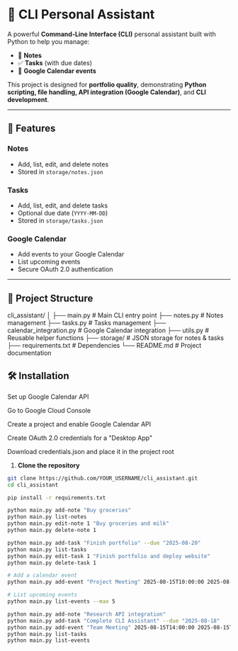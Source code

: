 # 🧠 CLI Personal Assistant

A powerful **Command-Line Interface (CLI)** personal assistant built with Python to help you manage:

- 📝 **Notes**
- ✅ **Tasks** (with due dates)
- 📅 **Google Calendar events**

This project is designed for **portfolio quality**, demonstrating **Python scripting, file handling, API integration (Google Calendar)**, and **CLI development**.

---

## 🚀 Features

### Notes
- Add, list, edit, and delete notes
- Stored in `storage/notes.json`

### Tasks
- Add, list, edit, and delete tasks
- Optional due date (`YYYY-MM-DD`)
- Stored in `storage/tasks.json`

### Google Calendar
- Add events to your Google Calendar
- List upcoming events
- Secure OAuth 2.0 authentication

---

## 📂 Project Structure

cli_assistant/
│
├── main.py # Main CLI entry point
├── notes.py # Notes management
├── tasks.py # Tasks management
├── calendar_integration.py # Google Calendar integration
├── utils.py # Reusable helper functions
├── storage/ # JSON storage for notes & tasks
├── requirements.txt # Dependencies
└── README.md # Project documentation

## 🛠 Installation

Set up Google Calendar API

Go to Google Cloud Console

Create a project and enable Google Calendar API

Create OAuth 2.0 credentials for a "Desktop App"

Download credentials.json and place it in the project root

1. **Clone the repository**
```bash
git clone https://github.com/YOUR_USERNAME/cli_assistant.git
cd cli_assistant

pip install -r requirements.txt

python main.py add-note "Buy groceries"
python main.py list-notes
python main.py edit-note 1 "Buy groceries and milk"
python main.py delete-note 1

python main.py add-task "Finish portfolio" --due "2025-08-20"
python main.py list-tasks
python main.py edit-task 1 "Finish portfolio and deploy website"
python main.py delete-task 1

# Add a calendar event
python main.py add-event "Project Meeting" 2025-08-15T10:00:00 2025-08-15T11:00:00

# List upcoming events
python main.py list-events --max 5

python main.py add-note "Research API integration"
python main.py add-task "Complete CLI Assistant" --due "2025-08-18"
python main.py add-event "Team Meeting" 2025-08-15T14:00:00 2025-08-15T15:00:00
python main.py list-tasks
python main.py list-events
